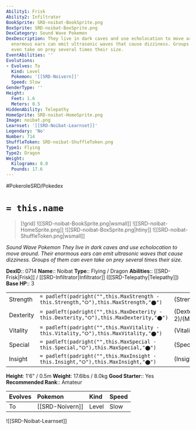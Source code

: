 ```yaml
---
Ability1: Frisk
Ability2: Infiltrator
BookSprite: SRD-noibat-BookSprite.png
BoxSprite: SRD-noibat-BoxSprite.png
DexCategory: Sound Wave Pokemon
DexDescription: They live in dark caves and use echolocation to move around. Their
  enormous ears can emit ultrasonic waves that cause dizziness. Groups of them can
  even take on prey several times their size.
EventAbilities: ''
Evolutions:
- Evolves: To
  Kind: Level
  Pokemon: '[[SRD-Noivern]]'
  Speed: Slow
GenderType: ''
Height:
  Feet: 1.6
  Meters: 0.5
HiddenAbility: Telepathy
HomeSprite: SRD-noibat-HomeSprite.png
Image: noibat.png
Learnset: '[[SRD-Noibat-Learnset]]'
Legendary: 'No'
Number: 714
ShuffleToken: SRD-noibat-ShuffleToken.png
Type1: Flying
Type2: Dragon
Weight:
  Kilograms: 8.0
  Pounds: 17.6
---
```


#PokeroleSRD/Pokedex

# `= this.name`

> [!grid]
> ![[SRD-noibat-BookSprite.png|wsmall]]
> ![[SRD-noibat-HomeSprite.png]]
> ![[SRD-noibat-BoxSprite.png|htiny]]
> ![[SRD-noibat-ShuffleToken.png|wsmall]]


*Sound Wave Pokemon*
*They live in dark caves and use echolocation to move around. Their enormous ears can emit ultrasonic waves that cause dizziness. Groups of them can even take on prey several times their size.*

**DexID**:: 0714
**Name**:: Noibat
**Type**:: Flying / Dragon
**Abilities**:: [[SRD-Frisk|Frisk]] / [[SRD-Infiltrator|Infiltrator]] ([[SRD-Telepathy|Telepathy]])
**Base HP**:: 3

|           |                                                                                        |                                          |
| --------- | -------------------------------------------------------------------------------------- | ---------------------------------------- |
| Strength  | `= padleft(padright("",this.MaxStrength - this.Strength,"⭘"),this.MaxStrength,"⬤")`    | (Strength::1)/(MaxStrength::3)   |
| Dexterity | `= padleft(padright("",this.MaxDexterity - this.Dexterity,"⭘"),this.MaxDexterity,"⬤")` | (Dexterity:: 2)/(MaxDexterity::4) |
| Vitality  | `= padleft(padright("",this.MaxVitality - this.Vitality,"⭘"),this.MaxVitality,"⬤")`    | (Vitality::1)/(MaxVitality::3)   |
| Special   | `= padleft(padright("",this.MaxSpecial - this.Special,"⭘"),this.MaxSpecial,"⬤")`       | (Special::2)/(MaxSpecial::4)     |
| Insight   | `= padleft(padright("",this.MaxInsight - this.Insight,"⭘"),this.MaxInsight,"⬤")`       | (Insight::1)/(MaxInsight::3)     |

**Height**: 1'6" / 0.5m
**Weight**: 17.6lbs / 8.0kg
**Good Starter**:: Yes
**Recommended Rank**:: Amateur

| Evolves   | Pokemon         | Kind   | Speed   |
|:----------|:----------------|:-------|:--------|
| To        | [[SRD-Noivern]] | Level  | Slow    |

![[SRD-Noibat-Learnset]]